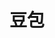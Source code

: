 ---
title: "豆包"
url: "https://www.doubao.com"
description: "字节跳动推出的AI对话助手，支持智能问答、文本生成、代码编写、创意写作等功能"
category: "AI工具"
tags: ["AI对话", "字节跳动", "智能助手", "创意写作"]
icon: "📦"
---